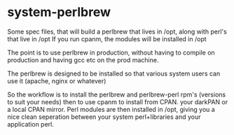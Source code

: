 # system-perlbrew
Some spec files, that will build a perlbrew that lives in /opt, along with perl's that live in /opt
If you run cpanm, the modules will be installed in /opt

The point is to use perlbrew in production, without having to compile on production and having gcc etc on the prod machine.

The perlbrew is designed to be installed so that various system users can use it (apache, nginx or whatever)

So the workflow is to install the perlbrew and perlbrew-perl rpm's (versions to suit your needs) then to use cpanm to install from CPAN. your darkPAN or a local CPAN mirror. Perl modules are then installed in /opt, giving you a nice clean seperation between your system perl+libraries and your application perl.
